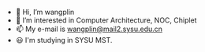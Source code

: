 - 👋 Hi, I’m wangplin
- 👀 I’m interested in Computer Architecture, NOC, Chiplet
- 📫 My e-mail is wangplin@mail2.sysu.edu.cn
- 😃 I'm studying in SYSU MST.
<!---
wangplin/wangplin is a ✨ special ✨ repository because its `README.md` (this file) appears on your GitHub profile.
You can click the Preview link to take a look at your changes.
--->
